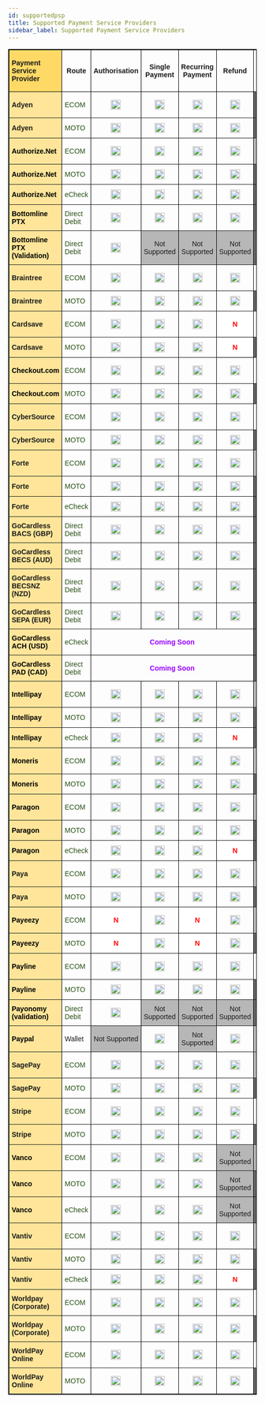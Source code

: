 ```yaml
---
id: supportedpsp
title: Supported Payment Service Providers
sidebar_label: Supported Payment Service Providers
---
```

<style type="text/css">
.tg  {border-collapse:collapse;border-spacing:0;border-color:black;border-style:solid;border-width:1px;}
.tg td{border-color:black;border-style:solid;border-width:1px;font-family:Arial, sans-serif;font-size:14px;
  overflow:hidden;padding:10px 5px;word-break:normal;}
.tg th{border-color:black;border-style:solid;border-width:1px;font-family:Arial, sans-serif;font-size:14px;
  font-weight:normal;overflow:hidden;padding:10px 5px;word-break:normal;}
.tg .tg-oftd{background-color:#666;border-color:inherit;text-align:center;vertical-align:center}
.tg .tg-k5c5{background-color:#666;border-color:inherit;text-align:center;vertical-align:center}
.tg .tg-1rdj{background-color:#FFD966;border-color:inherit;font-weight:bold;text-align:left;vertical-align:center}
.tg .tg-58xa{background-color:#FFF;border-color:#000000;color:#F00;font-weight:bold;text-align:center;vertical-align:center}
.tg .tg-w4l0{background-color:#B7B7B7;border-color:inherit;text-align:center;vertical-align:center}
.tg .tg-y9n6{background-color:#FFE599;border-color:inherit;font-weight:bold;text-align:left;vertical-align:center}
.tg .tg-xdju{border-color:inherit;color:#274E13;text-align:left;vertical-align:center}
.tg .tg-c3ow{border-color:inherit;text-align:center;vertical-align:center}
.tg .tg-yyq2{border-color:inherit;color:#90F;font-weight:bold;text-align:center;vertical-align:center}
.tg .tg-wp8o{border-color:#000000;text-align:center;vertical-align:center}
.tg .tg-jk9u{border-color:#000000;color:#90F;font-weight:bold;text-align:center;vertical-align:center}
.tg .tg-fymr{border-color:inherit;font-weight:bold;text-align:Center;vertical-align:center}
.tg .tg-zlby{background-color:#B7B7B7;border-color:inherit;text-align:center;vertical-align:center}
.tg .tg-wuzg{background-color:#FFE599;border-color:inherit;font-weight:bold;text-align:left;vertical-align:center}
.tg .tg-qzcq{background-color:#FFF;border-color:inherit;color:#F00;font-weight:bold;text-align:center;vertical-align:center}
.tg .tg-0pky{border-color:inherit;text-align:left;vertical-align:center}
</style>
<table class="tg">
<thead>
  <tr>
    <th class="tg-1rdj"><span style="font-weight:bold;background-color:#FFD966">Payment Service Provider</span></th>
    <th class="tg-fymr"><span style="font-weight:bold">Route</span></th>
    <th class="tg-fymr"><span style="font-weight:bold">Authorisation</span></th>
    <th class="tg-fymr"><span style="font-weight:bold">Single Payment</span></th>
    <th class="tg-fymr"><span style="font-weight:bold">Recurring Payment</span></th>
    <th class="tg-fymr"><span style="font-weight:bold">Refund</span></th>
    <th class="tg-fymr"><span style="font-weight:bold">3D Secure Payment</span></th>
    <th class="tg-fymr"><span style="font-weight:bold">3D Secure Payment V2</span></th>
  </tr>
</thead>
<tbody>
  <tr>
    <td class="tg-y9n6"><span style="font-weight:bold;background-color:#FFE599">Adyen</span></td>
    <td class="tg-xdju"><span style="color:#274E13">ECOM</span></td>
    <td class="tg-c3ow"><img src="userdocs/img/supportedpsp/green-check-box-with-check-48px.png" alt="Supported" width="20" height="20"/></td>
    <td class="tg-c3ow"><img src="userdocs/img/supportedpsp/green-check-box-with-check-48px.png" alt="Supported" width="20" height="20"/></td>
    <td class="tg-c3ow"><img src="userdocs/img/supportedpsp/green-check-box-with-check-48px.png" alt="Supported" width="20" height="20"/></td>
    <td class="tg-c3ow"><img src="userdocs/img/supportedpsp/green-check-box-with-check-48px.png" alt="Supported" width="20" height="20"/></td>
    <td class="tg-oftd"><span style="background-color:#666">N/A</span></td>
    <td class="tg-yyq2"><span style="font-weight:bold;color:#90F">Coming Soon</span></td>
  </tr>
  <tr>
    <td class="tg-y9n6"><span style="font-weight:bold;background-color:#FFE599">Adyen</span></td>
    <td class="tg-xdju"><span style="color:#274E13">MOTO</span></td>
    <td class="tg-c3ow"><img src="userdocs/img/supportedpsp/green-check-box-with-check-48px.png" alt="Supported" width="20" height="20"/></td>
    <td class="tg-c3ow"><img src="userdocs/img/supportedpsp/green-check-box-with-check-48px.png" alt="Supported" width="20" height="20"/></td>
    <td class="tg-c3ow"><img src="userdocs/img/supportedpsp/green-check-box-with-check-48px.png" alt="Supported" width="20" height="20"/></td>
    <td class="tg-c3ow"><img src="userdocs/img/supportedpsp/green-check-box-with-check-48px.png" alt="Supported" width="20" height="20"/></td>
    <td class="tg-oftd"><span style="background-color:#666">N/A</span></td>
    <td class="tg-oftd"><span style="background-color:#666">N/A</span></td>
  </tr>
  <tr>
    <td class="tg-y9n6"><span style="font-weight:bold;color:#000;background-color:#FFE599">Authorize.Net</span></td>
    <td class="tg-xdju"><span style="color:#274E13">ECOM</span></td>
    <td class="tg-c3ow"><img src="userdocs/img/supportedpsp/green-check-box-with-check-48px.png" alt="Supported" width="20" height="20"/></td>
    <td class="tg-c3ow"><img src="userdocs/img/supportedpsp/green-check-box-with-check-48px.png" alt="Supported" width="20" height="20"/></td>
    <td class="tg-c3ow"><img src="userdocs/img/supportedpsp/green-check-box-with-check-48px.png" alt="Supported" width="20" height="20"/></td>
    <td class="tg-c3ow"><img src="userdocs/img/supportedpsp/green-check-box-with-check-48px.png" alt="Supported" width="20" height="20"/></td>
    <td class="tg-zlby"><span style="background-color:#B7B7B7">Not Supported</span></td>
    <td class="tg-zlby"><span style="background-color:#B7B7B7">Not Supported</span></td>
  </tr>
  <tr>
    <td class="tg-y9n6"><span style="font-weight:bold;color:#000;background-color:#FFE599">Authorize.Net</span></td>
    <td class="tg-xdju"><span style="color:#274E13">MOTO</span></td>
    <td class="tg-c3ow"><img src="userdocs/img/supportedpsp/green-check-box-with-check-48px.png" alt="Supported" width="20" height="20"/></td>
    <td class="tg-c3ow"><img src="userdocs/img/supportedpsp/green-check-box-with-check-48px.png" alt="Supported" width="20" height="20"/></td>
    <td class="tg-c3ow"><img src="userdocs/img/supportedpsp/green-check-box-with-check-48px.png" alt="Supported" width="20" height="20"/></td>
    <td class="tg-c3ow"><img src="userdocs/img/supportedpsp/green-check-box-with-check-48px.png" alt="Supported" width="20" height="20"/></td>
    <td class="tg-oftd"><span style="background-color:#666">N/A</span></td>
    <td class="tg-oftd"><span style="background-color:#666">N/A</span></td>
  </tr>
  <tr>
    <td class="tg-y9n6"><span style="font-weight:bold;color:#000;background-color:#FFE599">Authorize.Net</span></td>
    <td class="tg-xdju"><span style="color:#274E13">eCheck</span></td>
    <td class="tg-c3ow"><img src="userdocs/img/supportedpsp/green-check-box-with-check-48px.png" alt="Supported" width="20" height="20"/></td>
    <td class="tg-c3ow"><img src="userdocs/img/supportedpsp/green-check-box-with-check-48px.png" alt="Supported" width="20" height="20"/></td>
    <td class="tg-c3ow"><img src="userdocs/img/supportedpsp/green-check-box-with-check-48px.png" alt="Supported" width="20" height="20"/></td>
    <td class="tg-c3ow"><img src="userdocs/img/supportedpsp/green-check-box-with-check-48px.png" alt="Supported" width="20" height="20"/></td>
    <td class="tg-oftd"><span style="background-color:#666">N/A</span></td>
    <td class="tg-oftd"><span style="background-color:#666">N/A</span></td>
  </tr>
  <tr>
    <td class="tg-wuzg"><span style="font-weight:bold;color:#000;background-color:#FFE599">Bottomline PTX</span></td>
    <td class="tg-xdju"><span style="color:#274E13">Direct Debit</span></td>
    <td class="tg-c3ow"><img src="userdocs/img/supportedpsp/green-check-box-with-check-48px.png" alt="Supported" width="20" height="20"/></td>
    <td class="tg-c3ow"><img src="userdocs/img/supportedpsp/green-check-box-with-check-48px.png" alt="Supported" width="20" height="20"/></td>
    <td class="tg-c3ow"><img src="userdocs/img/supportedpsp/green-check-box-with-check-48px.png" alt="Supported" width="20" height="20"/></td>
    <td class="tg-c3ow"><img src="userdocs/img/supportedpsp/green-check-box-with-check-48px.png" alt="Supported" width="20" height="20"/></td>
    <td class="tg-oftd"><span style="background-color:#666">N/A</span></td>
    <td class="tg-oftd"><span style="background-color:#666">N/A</span></td>
  </tr>
  <tr>
    <td class="tg-wuzg"><span style="font-weight:bold;color:#000;background-color:#FFE599">Bottomline PTX (Validation)</span></td>
    <td class="tg-xdju"><span style="color:#274E13">Direct Debit</span></td>
    <td class="tg-c3ow"><img src="userdocs/img/supportedpsp/green-check-box-with-check-48px.png" alt="Supported" width="20" height="20"/></td>
    <td class="tg-w4l0"><span style="background-color:#B7B7B7">Not Supported</span></td>
    <td class="tg-w4l0"><span style="background-color:#B7B7B7">Not Supported</span></td>
    <td class="tg-w4l0"><span style="background-color:#B7B7B7">Not Supported</span></td>
    <td class="tg-oftd"><span style="background-color:#666">N/A</span></td>
    <td class="tg-oftd"><span style="background-color:#666">N/A</span></td>
  </tr>
  <tr>
    <td class="tg-y9n6"><span style="font-weight:bold;background-color:#FFE599">Braintree</span></td>
    <td class="tg-xdju"><span style="color:#274E13">ECOM</span></td>
    <td class="tg-c3ow"><img src="userdocs/img/supportedpsp/green-check-box-with-check-48px.png" alt="Supported" width="20" height="20"/></td>
    <td class="tg-c3ow"><img src="userdocs/img/supportedpsp/green-check-box-with-check-48px.png" alt="Supported" width="20" height="20"/></td>
    <td class="tg-c3ow"><img src="userdocs/img/supportedpsp/green-check-box-with-check-48px.png" alt="Supported" width="20" height="20"/></td>
    <td class="tg-c3ow"><img src="userdocs/img/supportedpsp/green-check-box-with-check-48px.png" alt="Supported" width="20" height="20"/></td>
    <td class="tg-qzcq"><span style="font-weight:bold;color:#F00;background-color:#FFF">N</span></td>
    <td class="tg-yyq2"><span style="font-weight:bold;color:#90F">Coming Soon</span></td>
  </tr>
  <tr>
    <td class="tg-y9n6"><span style="font-weight:bold;background-color:#FFE599">Braintree</span></td>
    <td class="tg-xdju"><span style="color:#274E13">MOTO</span></td>
    <td class="tg-c3ow"><img src="userdocs/img/supportedpsp/green-check-box-with-check-48px.png" alt="Supported" width="20" height="20"/></td>
    <td class="tg-c3ow"><img src="userdocs/img/supportedpsp/green-check-box-with-check-48px.png" alt="Supported" width="20" height="20"/></td>
    <td class="tg-c3ow"><img src="userdocs/img/supportedpsp/green-check-box-with-check-48px.png" alt="Supported" width="20" height="20"/></td>
    <td class="tg-c3ow"><img src="userdocs/img/supportedpsp/green-check-box-with-check-48px.png" alt="Supported" width="20" height="20"/></td>
    <td class="tg-oftd"><span style="background-color:#666">N/A</span></td>
    <td class="tg-oftd"><span style="background-color:#666">N/A</span></td>
  </tr>
  <tr>
    <td class="tg-y9n6"><span style="font-weight:bold;background-color:#FFE599">Cardsave</span></td>
    <td class="tg-xdju"><span style="color:#274E13">ECOM</span></td>
    <td class="tg-c3ow"><img src="userdocs/img/supportedpsp/green-check-box-with-check-48px.png" alt="Supported" width="20" height="20"/></td>
    <td class="tg-c3ow"><img src="userdocs/img/supportedpsp/green-check-box-with-check-48px.png" alt="Supported" width="20" height="20"/></td>
    <td class="tg-c3ow"><img src="userdocs/img/supportedpsp/green-check-box-with-check-48px.png" alt="Supported" width="20" height="20"/></td>
    <td class="tg-58xa"><span style="font-weight:bold;color:#F00;background-color:#FFF">N</span></td>
    <td class="tg-c3ow"><img src="userdocs/img/supportedpsp/green-check-box-with-check-48px.png" alt="Supported" width="20" height="20"/></td>
    <td class="tg-w4l0"><span style="background-color:#B7B7B7">Not Supported</span></td>
  </tr>
  <tr>
    <td class="tg-y9n6"><span style="font-weight:bold;background-color:#FFE599">Cardsave</span></td>
    <td class="tg-xdju"><span style="color:#274E13">MOTO</span></td>
    <td class="tg-c3ow"><img src="userdocs/img/supportedpsp/green-check-box-with-check-48px.png" alt="Supported" width="20" height="20"/></td>
    <td class="tg-c3ow"><img src="userdocs/img/supportedpsp/green-check-box-with-check-48px.png" alt="Supported" width="20" height="20"/></td>
    <td class="tg-c3ow"><img src="userdocs/img/supportedpsp/green-check-box-with-check-48px.png" alt="Supported" width="20" height="20"/></td>
    <td class="tg-58xa"><span style="font-weight:bold;color:#F00;background-color:#FFF">N</span></td>
    <td class="tg-oftd"><span style="background-color:#666">N/A</span></td>
    <td class="tg-oftd"><span style="background-color:#666">N/A</span></td>
  </tr>
  <tr>
    <td class="tg-y9n6"><span style="font-weight:bold;color:#000;background-color:#FFE599">Checkout.com</span></td>
    <td class="tg-xdju"><span style="color:#274E13">ECOM</span></td>
    <td class="tg-c3ow"><img src="userdocs/img/supportedpsp/green-check-box-with-check-48px.png" alt="Supported" width="20" height="20"/></td>
    <td class="tg-c3ow"><img src="userdocs/img/supportedpsp/green-check-box-with-check-48px.png" alt="Supported" width="20" height="20"/></td>
    <td class="tg-c3ow"><img src="userdocs/img/supportedpsp/green-check-box-with-check-48px.png" alt="Supported" width="20" height="20"/></td>
    <td class="tg-c3ow"><img src="userdocs/img/supportedpsp/green-check-box-with-check-48px.png" alt="Supported" width="20" height="20"/></td>
    <td class="tg-c3ow"><img src="userdocs/img/supportedpsp/green-check-box-with-check-48px.png" alt="Supported" width="20" height="20"/></td>
    <td class="tg-yyq2"><span style="font-weight:bold;color:#90F">Coming Soon</span></td>
  </tr>
  <tr>
    <td class="tg-y9n6"><span style="font-weight:bold;color:#000;background-color:#FFE599">Checkout.com</span></td>
    <td class="tg-xdju"><span style="color:#274E13">MOTO</span></td>
    <td class="tg-c3ow"><img src="userdocs/img/supportedpsp/green-check-box-with-check-48px.png" alt="Supported" width="20" height="20"/></td>
    <td class="tg-c3ow"><img src="userdocs/img/supportedpsp/green-check-box-with-check-48px.png" alt="Supported" width="20" height="20"/></td>
    <td class="tg-c3ow"><img src="userdocs/img/supportedpsp/green-check-box-with-check-48px.png" alt="Supported" width="20" height="20"/></td>
    <td class="tg-c3ow"><img src="userdocs/img/supportedpsp/green-check-box-with-check-48px.png" alt="Supported" width="20" height="20"/></td>
    <td class="tg-oftd"><span style="background-color:#666">N/A</span></td>
    <td class="tg-oftd"><span style="background-color:#666">N/A</span></td>
  </tr>
  <tr>
    <td class="tg-y9n6"><span style="font-weight:bold;background-color:#FFE599">CyberSource</span></td>
    <td class="tg-xdju"><span style="color:#274E13">ECOM</span></td>
    <td class="tg-c3ow"><img src="userdocs/img/supportedpsp/green-check-box-with-check-48px.png" alt="Supported" width="20" height="20"/></td>
    <td class="tg-c3ow"><img src="userdocs/img/supportedpsp/green-check-box-with-check-48px.png" alt="Supported" width="20" height="20"/></td>
    <td class="tg-c3ow"><img src="userdocs/img/supportedpsp/green-check-box-with-check-48px.png" alt="Supported" width="20" height="20"/></td>
    <td class="tg-c3ow"><img src="userdocs/img/supportedpsp/green-check-box-with-check-48px.png" alt="Supported" width="20" height="20"/></td>
    <td class="tg-c3ow"><img src="userdocs/img/supportedpsp/green-check-box-with-check-48px.png" alt="Supported" width="20" height="20"/></td>
    <td class="tg-yyq2"><span style="font-weight:bold;color:#90F">Coming Soon</span></td>
  </tr>
  <tr>
    <td class="tg-y9n6"><span style="font-weight:bold;background-color:#FFE599">CyberSource</span></td>
    <td class="tg-xdju"><span style="color:#274E13">MOTO</span></td>
    <td class="tg-c3ow"><img src="userdocs/img/supportedpsp/green-check-box-with-check-48px.png" alt="Supported" width="20" height="20"/></td>
    <td class="tg-c3ow"><img src="userdocs/img/supportedpsp/green-check-box-with-check-48px.png" alt="Supported" width="20" height="20"/></td>
    <td class="tg-c3ow"><img src="userdocs/img/supportedpsp/green-check-box-with-check-48px.png" alt="Supported" width="20" height="20"/></td>
    <td class="tg-c3ow"><img src="userdocs/img/supportedpsp/green-check-box-with-check-48px.png" alt="Supported" width="20" height="20"/></td>
    <td class="tg-oftd"><span style="background-color:#666">N/A</span></td>
    <td class="tg-oftd"><span style="background-color:#666">N/A</span></td>
  </tr>
  <tr>
    <td class="tg-y9n6"><span style="font-weight:bold;background-color:#FFE599">Forte</span></td>
    <td class="tg-xdju"><span style="color:#274E13">ECOM</span></td>
    <td class="tg-c3ow"><img src="userdocs/img/supportedpsp/green-check-box-with-check-48px.png" alt="Supported" width="20" height="20"/></td>
    <td class="tg-c3ow"><img src="userdocs/img/supportedpsp/green-check-box-with-check-48px.png" alt="Supported" width="20" height="20"/></td>
    <td class="tg-c3ow"><img src="userdocs/img/supportedpsp/green-check-box-with-check-48px.png" alt="Supported" width="20" height="20"/></td>
    <td class="tg-c3ow"><img src="userdocs/img/supportedpsp/green-check-box-with-check-48px.png" alt="Supported" width="20" height="20"/></td>
    <td class="tg-w4l0"><span style="background-color:#B7B7B7">Not Supported</span></td>
    <td class="tg-oftd"><span style="background-color:#666">N/A</span></td>
  </tr>
  <tr>
    <td class="tg-y9n6"><span style="font-weight:bold;background-color:#FFE599">Forte</span></td>
    <td class="tg-xdju"><span style="color:#274E13">MOTO</span></td>
    <td class="tg-c3ow"><img src="userdocs/img/supportedpsp/green-check-box-with-check-48px.png" alt="Supported" width="20" height="20"/></td>
    <td class="tg-c3ow"><img src="userdocs/img/supportedpsp/green-check-box-with-check-48px.png" alt="Supported" width="20" height="20"/></td>
    <td class="tg-c3ow"><img src="userdocs/img/supportedpsp/green-check-box-with-check-48px.png" alt="Supported" width="20" height="20"/></td>
    <td class="tg-c3ow"><img src="userdocs/img/supportedpsp/green-check-box-with-check-48px.png" alt="Supported" width="20" height="20"/></td>
    <td class="tg-oftd"><span style="background-color:#666">N/A</span></td>
    <td class="tg-oftd"><span style="background-color:#666">N/A</span></td>
  </tr>
  <tr>
    <td class="tg-y9n6"><span style="font-weight:bold;background-color:#FFE599">Forte</span></td>
    <td class="tg-xdju"><span style="color:#274E13">eCheck</span></td>
    <td class="tg-c3ow"><img src="userdocs/img/supportedpsp/green-check-box-with-check-48px.png" alt="Supported" width="20" height="20"/></td>
    <td class="tg-c3ow"><img src="userdocs/img/supportedpsp/green-check-box-with-check-48px.png" alt="Supported" width="20" height="20"/></td>
    <td class="tg-c3ow"><img src="userdocs/img/supportedpsp/green-check-box-with-check-48px.png" alt="Supported" width="20" height="20"/></td>
    <td class="tg-c3ow"><img src="userdocs/img/supportedpsp/green-check-box-with-check-48px.png" alt="Supported" width="20" height="20"/></td>
    <td class="tg-k5c5"><span style="background-color:#666">N/A</span></td>
    <td class="tg-oftd"><span style="background-color:#666">N/A</span></td>
  </tr>
  <tr>
    <td class="tg-y9n6"><span style="font-weight:bold;background-color:#FFE599">GoCardless BACS (GBP)</span></td>
    <td class="tg-xdju"><span style="color:#274E13">Direct Debit</span></td>
    <td class="tg-c3ow"><img src="userdocs/img/supportedpsp/green-check-box-with-check-48px.png" alt="Supported" width="20" height="20"/></td>
    <td class="tg-c3ow"><img src="userdocs/img/supportedpsp/green-check-box-with-check-48px.png" alt="Supported" width="20" height="20"/></td>
    <td class="tg-c3ow"><img src="userdocs/img/supportedpsp/green-check-box-with-check-48px.png" alt="Supported" width="20" height="20"/></td>
    <td class="tg-c3ow"><img src="userdocs/img/supportedpsp/green-check-box-with-check-48px.png" alt="Supported" width="20" height="20"/></td>
    <td class="tg-oftd"><span style="background-color:#666">N/A</span></td>
    <td class="tg-oftd"><span style="background-color:#666">N/A</span></td>
  </tr>
  <tr>
    <td class="tg-y9n6"><span style="font-weight:bold;background-color:#FFE599">GoCardless BECS (AUD)</span></td>
    <td class="tg-xdju"><span style="color:#274E13">Direct Debit</span></td>
    <td class="tg-c3ow"><img src="userdocs/img/supportedpsp/green-check-box-with-check-48px.png" alt="Supported" width="20" height="20"/></td>
    <td class="tg-c3ow"><img src="userdocs/img/supportedpsp/green-check-box-with-check-48px.png" alt="Supported" width="20" height="20"/></td>
    <td class="tg-c3ow"><img src="userdocs/img/supportedpsp/green-check-box-with-check-48px.png" alt="Supported" width="20" height="20"/></td>
    <td class="tg-c3ow"><img src="userdocs/img/supportedpsp/green-check-box-with-check-48px.png" alt="Supported" width="20" height="20"/></td>
    <td class="tg-oftd"><span style="background-color:#666">N/A</span></td>
    <td class="tg-oftd"><span style="background-color:#666">N/A</span></td>
  </tr>
  <tr>
    <td class="tg-y9n6"><span style="font-weight:bold;background-color:#FFE599">GoCardless BECSNZ (NZD)</span></td>
    <td class="tg-xdju"><span style="color:#274E13">Direct Debit</span></td>
    <td class="tg-c3ow"><img src="userdocs/img/supportedpsp/green-check-box-with-check-48px.png" alt="Supported" width="20" height="20"/></td>
    <td class="tg-c3ow"><img src="userdocs/img/supportedpsp/green-check-box-with-check-48px.png" alt="Supported" width="20" height="20"/></td>
    <td class="tg-c3ow"><img src="userdocs/img/supportedpsp/green-check-box-with-check-48px.png" alt="Supported" width="20" height="20"/></td>
    <td class="tg-c3ow"><img src="userdocs/img/supportedpsp/green-check-box-with-check-48px.png" alt="Supported" width="20" height="20"/></td>
    <td class="tg-oftd"><span style="background-color:#666">N/A</span></td>
    <td class="tg-oftd"><span style="background-color:#666">N/A</span></td>
  </tr>
  <tr>
    <td class="tg-y9n6"><span style="font-weight:bold;background-color:#FFE599">GoCardless SEPA (EUR)</span></td>
    <td class="tg-xdju"><span style="color:#274E13">Direct Debit</span></td>
    <td class="tg-c3ow"><img src="userdocs/img/supportedpsp/green-check-box-with-check-48px.png" alt="Supported" width="20" height="20"/></td>
    <td class="tg-c3ow"><img src="userdocs/img/supportedpsp/green-check-box-with-check-48px.png" alt="Supported" width="20" height="20"/></td>
    <td class="tg-c3ow"><img src="userdocs/img/supportedpsp/green-check-box-with-check-48px.png" alt="Supported" width="20" height="20"/></td>
    <td class="tg-c3ow"><img src="userdocs/img/supportedpsp/green-check-box-with-check-48px.png" alt="Supported" width="20" height="20"/></td>
    <td class="tg-oftd"><span style="background-color:#666">N/A</span></td>
    <td class="tg-oftd"><span style="background-color:#666">N/A</span></td>
  </tr>
  <tr>
    <td class="tg-y9n6"><span style="font-weight:bold;color:#000;background-color:#FFE599">GoCardless ACH (USD)</span></td>
    <td class="tg-xdju"><span style="color:#274E13">eCheck</span></td>
    <td class="tg-jk9u" colspan="4"><span style="font-weight:bold;color:#90F">Coming Soon</span></td>
    <td class="tg-k5c5"><span style="background-color:#666">N/A</span></td>
    <td class="tg-k5c5"><span style="background-color:#666">N/A</span></td>
  </tr>
  <tr>
    <td class="tg-y9n6"><span style="font-weight:bold;color:#000;background-color:#FFE599">GoCardless PAD (CAD)</span></td>
    <td class="tg-xdju"><span style="color:#274E13">Direct Debit</span></td>
    <td class="tg-jk9u" colspan="4"><span style="font-weight:bold;color:#90F">Coming Soon</span></td>
    <td class="tg-k5c5"><span style="background-color:#666">N/A</span></td>
    <td class="tg-k5c5"><span style="background-color:#666">N/A</span></td>
  </tr>
  <tr>
    <td class="tg-y9n6"><span style="font-weight:bold;color:#000;background-color:#FFE599">Intellipay</span></td>
    <td class="tg-xdju"><span style="color:#274E13">ECOM</span></td>
    <td class="tg-c3ow"><img src="userdocs/img/supportedpsp/green-check-box-with-check-48px.png" alt="Supported" width="20" height="20"/></td>
    <td class="tg-c3ow"><img src="userdocs/img/supportedpsp/green-check-box-with-check-48px.png" alt="Supported" width="20" height="20"/></td>
    <td class="tg-c3ow"><img src="userdocs/img/supportedpsp/green-check-box-with-check-48px.png" alt="Supported" width="20" height="20"/></td>
    <td class="tg-c3ow"><img src="userdocs/img/supportedpsp/green-check-box-with-check-48px.png" alt="Supported" width="20" height="20"/></td>
    <td class="tg-zlby"><span style="background-color:#B7B7B7">Not Supported</span></td>
    <td class="tg-zlby"><span style="background-color:#B7B7B7">Not Supported</span></td>
  </tr>
  <tr>
    <td class="tg-y9n6"><span style="font-weight:bold;color:#000;background-color:#FFE599">Intellipay</span></td>
    <td class="tg-xdju"><span style="color:#274E13">MOTO</span></td>
    <td class="tg-c3ow"><img src="userdocs/img/supportedpsp/green-check-box-with-check-48px.png" alt="Supported" width="20" height="20"/></td>
    <td class="tg-c3ow"><img src="userdocs/img/supportedpsp/green-check-box-with-check-48px.png" alt="Supported" width="20" height="20"/></td>
    <td class="tg-c3ow"><img src="userdocs/img/supportedpsp/green-check-box-with-check-48px.png" alt="Supported" width="20" height="20"/></td>
    <td class="tg-c3ow"><img src="userdocs/img/supportedpsp/green-check-box-with-check-48px.png" alt="Supported" width="20" height="20"/></td>
    <td class="tg-oftd"><span style="background-color:#666">N/A</span></td>
    <td class="tg-oftd"><span style="background-color:#666">N/A</span></td>
  </tr>
  <tr>
    <td class="tg-y9n6"><span style="font-weight:bold;color:#000;background-color:#FFE599">Intellipay</span></td>
    <td class="tg-xdju"><span style="color:#274E13">eCheck</span></td>
    <td class="tg-c3ow"><img src="userdocs/img/supportedpsp/green-check-box-with-check-48px.png" alt="Supported" width="20" height="20"/></td>
    <td class="tg-c3ow"><img src="userdocs/img/supportedpsp/green-check-box-with-check-48px.png" alt="Supported" width="20" height="20"/></td>
    <td class="tg-c3ow"><img src="userdocs/img/supportedpsp/green-check-box-with-check-48px.png" alt="Supported" width="20" height="20"/></td>
    <td class="tg-58xa"><span style="font-weight:bold;color:#F00;background-color:#FFF">N</span></td>
    <td class="tg-oftd"><span style="background-color:#666">N/A</span></td>
    <td class="tg-oftd"><span style="background-color:#666">N/A</span></td>
  </tr>
  <tr>
    <td class="tg-y9n6"><span style="font-weight:bold;color:#000;background-color:#FFE599">Moneris</span></td>
    <td class="tg-xdju"><span style="color:#274E13">ECOM</span></td>
    <td class="tg-c3ow"><img src="userdocs/img/supportedpsp/green-check-box-with-check-48px.png" alt="Supported" width="20" height="20"/></td>
    <td class="tg-c3ow"><img src="userdocs/img/supportedpsp/green-check-box-with-check-48px.png" alt="Supported" width="20" height="20"/></td>
    <td class="tg-c3ow"><img src="userdocs/img/supportedpsp/green-check-box-with-check-48px.png" alt="Supported" width="20" height="20"/></td>
    <td class="tg-c3ow"><img src="userdocs/img/supportedpsp/green-check-box-with-check-48px.png" alt="Supported" width="20" height="20"/></td>
    <td class="tg-zlby"><span style="background-color:#B7B7B7">Not Supported</span></td>
    <td class="tg-zlby"><span style="background-color:#B7B7B7">Not Supported</span></td>
  </tr>
  <tr>
    <td class="tg-y9n6"><span style="font-weight:bold;color:#000;background-color:#FFE599">Moneris</span></td>
    <td class="tg-xdju"><span style="color:#274E13">MOTO</span></td>
    <td class="tg-c3ow"><img src="userdocs/img/supportedpsp/green-check-box-with-check-48px.png" alt="Supported" width="20" height="20"/></td>
    <td class="tg-c3ow"><img src="userdocs/img/supportedpsp/green-check-box-with-check-48px.png" alt="Supported" width="20" height="20"/></td>
    <td class="tg-c3ow"><img src="userdocs/img/supportedpsp/green-check-box-with-check-48px.png" alt="Supported" width="20" height="20"/></td>
    <td class="tg-c3ow"><img src="userdocs/img/supportedpsp/green-check-box-with-check-48px.png" alt="Supported" width="20" height="20"/></td>
    <td class="tg-oftd"><span style="background-color:#666">N/A</span></td>
    <td class="tg-oftd"><span style="background-color:#666">N/A</span></td>
  </tr>
  <tr>
    <td class="tg-y9n6"><span style="font-weight:bold;color:#000;background-color:#FFE599">Paragon</span></td>
    <td class="tg-xdju"><span style="color:#274E13">ECOM</span></td>
    <td class="tg-c3ow"><img src="userdocs/img/supportedpsp/green-check-box-with-check-48px.png" alt="Supported" width="20" height="20"/></td>
    <td class="tg-c3ow"><img src="userdocs/img/supportedpsp/green-check-box-with-check-48px.png" alt="Supported" width="20" height="20"/></td>
    <td class="tg-c3ow"><img src="userdocs/img/supportedpsp/green-check-box-with-check-48px.png" alt="Supported" width="20" height="20"/></td>
    <td class="tg-c3ow"><img src="userdocs/img/supportedpsp/green-check-box-with-check-48px.png" alt="Supported" width="20" height="20"/></td>
    <td class="tg-zlby"><span style="background-color:#B7B7B7">Not Supported</span></td>
    <td class="tg-zlby"><span style="background-color:#B7B7B7">Not Supported</span></td>
  </tr>
  <tr>
    <td class="tg-y9n6"><span style="font-weight:bold;color:#000;background-color:#FFE599">Paragon</span></td>
    <td class="tg-xdju"><span style="color:#274E13">MOTO</span></td>
    <td class="tg-c3ow"><img src="userdocs/img/supportedpsp/green-check-box-with-check-48px.png" alt="Supported" width="20" height="20"/></td>
    <td class="tg-c3ow"><img src="userdocs/img/supportedpsp/green-check-box-with-check-48px.png" alt="Supported" width="20" height="20"/></td>
    <td class="tg-c3ow"><img src="userdocs/img/supportedpsp/green-check-box-with-check-48px.png" alt="Supported" width="20" height="20"/></td>
    <td class="tg-c3ow"><img src="userdocs/img/supportedpsp/green-check-box-with-check-48px.png" alt="Supported" width="20" height="20"/></td>
    <td class="tg-oftd"><span style="background-color:#666">N/A</span></td>
    <td class="tg-oftd"><span style="background-color:#666">N/A</span></td>
  </tr>
  <tr>
    <td class="tg-y9n6"><span style="font-weight:bold;color:#000;background-color:#FFE599">Paragon</span></td>
    <td class="tg-xdju"><span style="color:#274E13">eCheck</span></td>
    <td class="tg-c3ow"><img src="userdocs/img/supportedpsp/green-check-box-with-check-48px.png" alt="Supported" width="20" height="20"/></td>
    <td class="tg-c3ow"><img src="userdocs/img/supportedpsp/green-check-box-with-check-48px.png" alt="Supported" width="20" height="20"/></td>
    <td class="tg-c3ow"><img src="userdocs/img/supportedpsp/green-check-box-with-check-48px.png" alt="Supported" width="20" height="20"/></td>
    <td class="tg-58xa"><span style="font-weight:bold;color:#F00;background-color:#FFF">N</span></td>
    <td class="tg-oftd"><span style="background-color:#666">N/A</span></td>
    <td class="tg-oftd"><span style="background-color:#666">N/A</span></td>
  </tr>
  <tr>
    <td class="tg-y9n6"><span style="font-weight:bold;background-color:#FFE599">Paya</span></td>
    <td class="tg-xdju"><span style="color:#274E13">ECOM</span></td>
    <td class="tg-c3ow"><img src="userdocs/img/supportedpsp/green-check-box-with-check-48px.png" alt="Supported" width="20" height="20"/></td>
    <td class="tg-c3ow"><img src="userdocs/img/supportedpsp/green-check-box-with-check-48px.png" alt="Supported" width="20" height="20"/></td>
    <td class="tg-c3ow"><img src="userdocs/img/supportedpsp/green-check-box-with-check-48px.png" alt="Supported" width="20" height="20"/></td>
    <td class="tg-wp8o"><img src="userdocs/img/supportedpsp/green-check-box-with-check-48px.png" alt="Supported" width="20" height="20"/></td>
    <td class="tg-w4l0"><span style="background-color:#B7B7B7">Not Supported</span></td>
    <td class="tg-w4l0"><span style="background-color:#B7B7B7">Not Supported</span></td>
  </tr>
  <tr>
    <td class="tg-y9n6"><span style="font-weight:bold;background-color:#FFE599">Paya</span></td>
    <td class="tg-xdju"><span style="color:#274E13">MOTO</span></td>
    <td class="tg-c3ow"><img src="userdocs/img/supportedpsp/green-check-box-with-check-48px.png" alt="Supported" width="20" height="20"/></td>
    <td class="tg-c3ow"><img src="userdocs/img/supportedpsp/green-check-box-with-check-48px.png" alt="Supported" width="20" height="20"/></td>
    <td class="tg-c3ow"><img src="userdocs/img/supportedpsp/green-check-box-with-check-48px.png" alt="Supported" width="20" height="20"/></td>
    <td class="tg-c3ow"><img src="userdocs/img/supportedpsp/green-check-box-with-check-48px.png" alt="Supported" width="20" height="20"/></td>
    <td class="tg-oftd"><span style="background-color:#666">N/A</span></td>
    <td class="tg-oftd"><span style="background-color:#666">N/A</span></td>
  </tr>
  <tr>
    <td class="tg-y9n6"><span style="font-weight:bold;color:#000;background-color:#FFE599">Payeezy</span></td>
    <td class="tg-xdju"><span style="color:#274E13">ECOM</span></td>
    <td class="tg-58xa"><span style="font-weight:bold;color:#F00;background-color:#FFF">N</span></td>
    <td class="tg-c3ow"><img src="userdocs/img/supportedpsp/green-check-box-with-check-48px.png" alt="Supported" width="20" height="20"/></td>
    <td class="tg-58xa"><span style="font-weight:bold;color:#F00;background-color:#FFF">N</span></td>
    <td class="tg-c3ow"><img src="userdocs/img/supportedpsp/green-check-box-with-check-48px.png" alt="Supported" width="20" height="20"/></td>
    <td class="tg-zlby"><span style="background-color:#B7B7B7">Not Supported</span></td>
    <td class="tg-oftd"><span style="background-color:#666">N/A</span></td>
  </tr>
  <tr>
    <td class="tg-y9n6"><span style="font-weight:bold;color:#000;background-color:#FFE599">Payeezy</span></td>
    <td class="tg-xdju"><span style="color:#274E13">MOTO</span></td>
    <td class="tg-58xa"><span style="font-weight:bold;color:#F00;background-color:#FFF">N</span></td>
    <td class="tg-c3ow"><img src="userdocs/img/supportedpsp/green-check-box-with-check-48px.png" alt="Supported" width="20" height="20"/></td>
    <td class="tg-58xa"><span style="font-weight:bold;color:#F00;background-color:#FFF">N</span></td>
    <td class="tg-c3ow"><img src="userdocs/img/supportedpsp/green-check-box-with-check-48px.png" alt="Supported" width="20" height="20"/></td>
    <td class="tg-oftd"><span style="background-color:#666">N/A</span></td>
    <td class="tg-oftd"><span style="background-color:#666">N/A</span></td>
  </tr>
  <tr>
    <td class="tg-y9n6"><span style="font-weight:bold;color:#000;background-color:#FFE599">Payline</span></td>
    <td class="tg-xdju"><span style="color:#274E13">ECOM</span></td>
    <td class="tg-c3ow"><img src="userdocs/img/supportedpsp/green-check-box-with-check-48px.png" alt="Supported" width="20" height="20"/></td>
    <td class="tg-c3ow"><img src="userdocs/img/supportedpsp/green-check-box-with-check-48px.png" alt="Supported" width="20" height="20"/></td>
    <td class="tg-c3ow"><img src="userdocs/img/supportedpsp/green-check-box-with-check-48px.png" alt="Supported" width="20" height="20"/></td>
    <td class="tg-c3ow"><img src="userdocs/img/supportedpsp/green-check-box-with-check-48px.png" alt="Supported" width="20" height="20"/></td>
    <td class="tg-c3ow"><img src="userdocs/img/supportedpsp/green-check-box-with-check-48px.png" alt="Supported" width="20" height="20"/></td>
    <td class="tg-yyq2"><span style="font-weight:bold;color:#90F">Coming Soon</span></td>
  </tr>
  <tr>
    <td class="tg-y9n6"><span style="font-weight:bold;color:#000;background-color:#FFE599">Payline</span></td>
    <td class="tg-xdju"><span style="color:#274E13">MOTO</span></td>
    <td class="tg-c3ow"><img src="userdocs/img/supportedpsp/green-check-box-with-check-48px.png" alt="Supported" width="20" height="20"/></td>
    <td class="tg-c3ow"><img src="userdocs/img/supportedpsp/green-check-box-with-check-48px.png" alt="Supported" width="20" height="20"/></td>
    <td class="tg-c3ow"><img src="userdocs/img/supportedpsp/green-check-box-with-check-48px.png" alt="Supported" width="20" height="20"/></td>
    <td class="tg-c3ow"><img src="userdocs/img/supportedpsp/green-check-box-with-check-48px.png" alt="Supported" width="20" height="20"/></td>
    <td class="tg-oftd"><span style="background-color:#666">N/A</span></td>
    <td class="tg-oftd"><span style="background-color:#666">N/A</span></td>
  </tr>
  <tr>
    <td class="tg-wuzg"><span style="font-weight:bold;color:#000;background-color:#FFE599">Payonomy (validation)</span></td>
    <td class="tg-xdju"><span style="color:#274E13">Direct Debit</span></td>
    <td class="tg-c3ow"><img src="userdocs/img/supportedpsp/green-check-box-with-check-48px.png" alt="Supported" width="20" height="20"/></td>
    <td class="tg-zlby"><span style="background-color:#B7B7B7">Not Supported</span></td>
    <td class="tg-zlby"><span style="background-color:#B7B7B7">Not Supported</span></td>
    <td class="tg-zlby"><span style="background-color:#B7B7B7">Not Supported</span></td>
    <td class="tg-oftd"><span style="background-color:#666">N/A</span></td>
    <td class="tg-oftd"><span style="background-color:#666">N/A</span></td>
  </tr>
  <tr>
    <td class="tg-wuzg"><span style="font-weight:bold;color:#000;background-color:#FFE599">Paypal</span></td>
    <td class="tg-0pky">Wallet</td>
    <td class="tg-zlby"><span style="background-color:#B7B7B7">Not Supported</span></td>
    <td class="tg-c3ow"><img src="userdocs/img/supportedpsp/green-check-box-with-check-48px.png" alt="Supported" width="20" height="20"/></td>
    <td class="tg-zlby"><span style="background-color:#B7B7B7">Not Supported</span></td>
    <td class="tg-c3ow"><img src="userdocs/img/supportedpsp/green-check-box-with-check-48px.png" alt="Supported" width="20" height="20"/></td>
    <td class="tg-zlby"><span style="background-color:#B7B7B7">Not Supported</span></td>
    <td class="tg-oftd"><span style="background-color:#666">N/A</span></td>
  </tr>
  <tr>
    <td class="tg-y9n6"><span style="font-weight:bold;background-color:#FFE599">SagePay</span></td>
    <td class="tg-xdju"><span style="color:#274E13">ECOM</span></td>
    <td class="tg-c3ow"><img src="userdocs/img/supportedpsp/green-check-box-with-check-48px.png" alt="Supported" width="20" height="20"/></td>
    <td class="tg-c3ow"><img src="userdocs/img/supportedpsp/green-check-box-with-check-48px.png" alt="Supported" width="20" height="20"/></td>
    <td class="tg-c3ow"><img src="userdocs/img/supportedpsp/green-check-box-with-check-48px.png" alt="Supported" width="20" height="20"/></td>
    <td class="tg-c3ow"><img src="userdocs/img/supportedpsp/green-check-box-with-check-48px.png" alt="Supported" width="20" height="20"/></td>
    <td class="tg-zlby"><span style="background-color:#B7B7B7">Not Supported</span></td>
    <td class="tg-yyq2"><span style="font-weight:bold;color:#90F">Coming Soon</span></td>
  </tr>
  <tr>
    <td class="tg-y9n6"><span style="font-weight:bold;background-color:#FFE599">SagePay</span></td>
    <td class="tg-xdju"><span style="color:#274E13">MOTO</span></td>
    <td class="tg-c3ow"><img src="userdocs/img/supportedpsp/green-check-box-with-check-48px.png" alt="Supported" width="20" height="20"/></td>
    <td class="tg-c3ow"><img src="userdocs/img/supportedpsp/green-check-box-with-check-48px.png" alt="Supported" width="20" height="20"/></td>
    <td class="tg-c3ow"><img src="userdocs/img/supportedpsp/green-check-box-with-check-48px.png" alt="Supported" width="20" height="20"/></td>
    <td class="tg-c3ow"><img src="userdocs/img/supportedpsp/green-check-box-with-check-48px.png" alt="Supported" width="20" height="20"/></td>
    <td class="tg-oftd"><span style="background-color:#666">N/A</span></td>
    <td class="tg-oftd"><span style="background-color:#666">N/A</span></td>
  </tr>
  <tr>
    <td class="tg-y9n6"><span style="font-weight:bold;background-color:#FFE599">Stripe</span></td>
    <td class="tg-xdju"><span style="color:#274E13">ECOM</span></td>
    <td class="tg-c3ow"><img src="userdocs/img/supportedpsp/green-check-box-with-check-48px.png" alt="Supported" width="20" height="20"/></td>
    <td class="tg-c3ow"><img src="userdocs/img/supportedpsp/green-check-box-with-check-48px.png" alt="Supported" width="20" height="20"/></td>
    <td class="tg-c3ow"><img src="userdocs/img/supportedpsp/green-check-box-with-check-48px.png" alt="Supported" width="20" height="20"/></td>
    <td class="tg-c3ow"><img src="userdocs/img/supportedpsp/green-check-box-with-check-48px.png" alt="Supported" width="20" height="20"/></td>
    <td class="tg-c3ow"><img src="userdocs/img/supportedpsp/green-check-box-with-check-48px.png" alt="Supported" width="20" height="20"/></td>
    <td class="tg-yyq2"><span style="font-weight:bold;color:#90F">Coming Soon</span></td>
  </tr>
  <tr>
    <td class="tg-y9n6"><span style="font-weight:bold;background-color:#FFE599">Stripe</span></td>
    <td class="tg-xdju"><span style="color:#274E13">MOTO</span></td>
    <td class="tg-c3ow"><img src="userdocs/img/supportedpsp/green-check-box-with-check-48px.png" alt="Supported" width="20" height="20"/></td>
    <td class="tg-c3ow"><img src="userdocs/img/supportedpsp/green-check-box-with-check-48px.png" alt="Supported" width="20" height="20"/></td>
    <td class="tg-c3ow"><img src="userdocs/img/supportedpsp/green-check-box-with-check-48px.png" alt="Supported" width="20" height="20"/></td>
    <td class="tg-c3ow"><img src="userdocs/img/supportedpsp/green-check-box-with-check-48px.png" alt="Supported" width="20" height="20"/></td>
    <td class="tg-oftd"><span style="background-color:#666">N/A</span></td>
    <td class="tg-oftd"><span style="background-color:#666">N/A</span></td>
  </tr>
  <tr>
    <td class="tg-y9n6"><span style="font-weight:bold;color:#000;background-color:#FFE599">Vanco</span></td>
    <td class="tg-xdju"><span style="color:#274E13">ECOM</span></td>
    <td class="tg-c3ow"><img src="userdocs/img/supportedpsp/green-check-box-with-check-48px.png" alt="Supported" width="20" height="20"/></td>
    <td class="tg-c3ow"><img src="userdocs/img/supportedpsp/green-check-box-with-check-48px.png" alt="Supported" width="20" height="20"/></td>
    <td class="tg-c3ow"><img src="userdocs/img/supportedpsp/green-check-box-with-check-48px.png" alt="Supported" width="20" height="20"/></td>
    <td class="tg-zlby"><span style="background-color:#B7B7B7">Not Supported</span></td>
    <td class="tg-zlby"><span style="background-color:#B7B7B7">Not Supported</span></td>
    <td class="tg-zlby"><span style="background-color:#B7B7B7">Not Supported</span></td>
  </tr>
  <tr>
    <td class="tg-y9n6"><span style="font-weight:bold;color:#000;background-color:#FFE599">Vanco</span></td>
    <td class="tg-xdju"><span style="color:#274E13">MOTO</span></td>
    <td class="tg-c3ow"><img src="userdocs/img/supportedpsp/green-check-box-with-check-48px.png" alt="Supported" width="20" height="20"/></td>
    <td class="tg-c3ow"><img src="userdocs/img/supportedpsp/green-check-box-with-check-48px.png" alt="Supported" width="20" height="20"/></td>
    <td class="tg-c3ow"><img src="userdocs/img/supportedpsp/green-check-box-with-check-48px.png" alt="Supported" width="20" height="20"/></td>
    <td class="tg-zlby"><span style="background-color:#B7B7B7">Not Supported</span></td>
    <td class="tg-oftd"><span style="background-color:#666">N/A</span></td>
    <td class="tg-oftd"><span style="background-color:#666">N/A</span></td>
  </tr>
  <tr>
    <td class="tg-y9n6"><span style="font-weight:bold;color:#000;background-color:#FFE599">Vanco</span></td>
    <td class="tg-xdju"><span style="color:#274E13">eCheck</span></td>
    <td class="tg-c3ow"><img src="userdocs/img/supportedpsp/green-check-box-with-check-48px.png" alt="Supported" width="20" height="20"/></td>
    <td class="tg-c3ow"><img src="userdocs/img/supportedpsp/green-check-box-with-check-48px.png" alt="Supported" width="20" height="20"/></td>
    <td class="tg-c3ow"><img src="userdocs/img/supportedpsp/green-check-box-with-check-48px.png" alt="Supported" width="20" height="20"/></td>
    <td class="tg-zlby"><span style="background-color:#B7B7B7">Not Supported</span></td>
    <td class="tg-oftd"><span style="background-color:#666">N/A</span></td>
    <td class="tg-oftd"><span style="background-color:#666">N/A</span></td>
  </tr>
  <tr>
    <td class="tg-y9n6"><span style="font-weight:bold;background-color:#FFE599">Vantiv</span></td>
    <td class="tg-xdju"><span style="color:#274E13">ECOM</span></td>
    <td class="tg-c3ow"><img src="userdocs/img/supportedpsp/green-check-box-with-check-48px.png" alt="Supported" width="20" height="20"/></td>
    <td class="tg-c3ow"><img src="userdocs/img/supportedpsp/green-check-box-with-check-48px.png" alt="Supported" width="20" height="20"/></td>
    <td class="tg-c3ow"><img src="userdocs/img/supportedpsp/green-check-box-with-check-48px.png" alt="Supported" width="20" height="20"/></td>
    <td class="tg-c3ow"><img src="userdocs/img/supportedpsp/green-check-box-with-check-48px.png" alt="Supported" width="20" height="20"/></td>
    <td class="tg-zlby"><span style="background-color:#B7B7B7">Not Supported</span></td>
    <td class="tg-zlby"><span style="background-color:#B7B7B7">Not Supported</span></td>
  </tr>
  <tr>
    <td class="tg-y9n6"><span style="font-weight:bold;background-color:#FFE599">Vantiv</span></td>
    <td class="tg-xdju"><span style="color:#274E13">MOTO</span></td>
    <td class="tg-c3ow"><img src="userdocs/img/supportedpsp/green-check-box-with-check-48px.png" alt="Supported" width="20" height="20"/></td>
    <td class="tg-c3ow"><img src="userdocs/img/supportedpsp/green-check-box-with-check-48px.png" alt="Supported" width="20" height="20"/></td>
    <td class="tg-c3ow"><img src="userdocs/img/supportedpsp/green-check-box-with-check-48px.png" alt="Supported" width="20" height="20"/></td>
    <td class="tg-c3ow"><img src="userdocs/img/supportedpsp/green-check-box-with-check-48px.png" alt="Supported" width="20" height="20"/></td>
    <td class="tg-oftd"><span style="background-color:#666">N/A</span></td>
    <td class="tg-oftd"><span style="background-color:#666">N/A</span></td>
  </tr>
  <tr>
    <td class="tg-y9n6"><span style="font-weight:bold;background-color:#FFE599">Vantiv</span></td>
    <td class="tg-xdju"><span style="color:#274E13">eCheck</span></td>
    <td class="tg-c3ow"><img src="userdocs/img/supportedpsp/green-check-box-with-check-48px.png" alt="Supported" width="20" height="20"/></td>
    <td class="tg-c3ow"><img src="userdocs/img/supportedpsp/green-check-box-with-check-48px.png" alt="Supported" width="20" height="20"/></td>
    <td class="tg-c3ow"><img src="userdocs/img/supportedpsp/green-check-box-with-check-48px.png" alt="Supported" width="20" height="20"/></td>
    <td class="tg-58xa"><span style="font-weight:bold;color:#F00;background-color:#FFF">N</span></td>
    <td class="tg-oftd"><span style="background-color:#666">N/A</span></td>
    <td class="tg-oftd"><span style="background-color:#666">N/A</span></td>
  </tr>
  <tr>
    <td class="tg-y9n6"><span style="font-weight:bold;background-color:#FFE599">Worldpay (Corporate)</span></td>
    <td class="tg-xdju"><span style="color:#274E13">ECOM</span></td>
    <td class="tg-c3ow"><img src="userdocs/img/supportedpsp/green-check-box-with-check-48px.png" alt="Supported" width="20" height="20"/></td>
    <td class="tg-c3ow"><img src="userdocs/img/supportedpsp/green-check-box-with-check-48px.png" alt="Supported" width="20" height="20"/></td>
    <td class="tg-c3ow"><img src="userdocs/img/supportedpsp/green-check-box-with-check-48px.png" alt="Supported" width="20" height="20"/></td>
    <td class="tg-c3ow"><img src="userdocs/img/supportedpsp/green-check-box-with-check-48px.png" alt="Supported" width="20" height="20"/></td>
    <td class="tg-c3ow"><img src="userdocs/img/supportedpsp/green-check-box-with-check-48px.png" alt="Supported" width="20" height="20"/></td>
    <td class="tg-yyq2"><span style="font-weight:bold;color:#90F">Coming Soon</span></td>
  </tr>
  <tr>
    <td class="tg-y9n6"><span style="font-weight:bold;background-color:#FFE599">Worldpay (Corporate)</span></td>
    <td class="tg-xdju"><span style="color:#274E13">MOTO</span></td>
    <td class="tg-c3ow"><img src="userdocs/img/supportedpsp/green-check-box-with-check-48px.png" alt="Supported" width="20" height="20"/></td>
    <td class="tg-c3ow"><img src="userdocs/img/supportedpsp/green-check-box-with-check-48px.png" alt="Supported" width="20" height="20"/></td>
    <td class="tg-c3ow"><img src="userdocs/img/supportedpsp/green-check-box-with-check-48px.png" alt="Supported" width="20" height="20"/></td>
    <td class="tg-c3ow"><img src="userdocs/img/supportedpsp/green-check-box-with-check-48px.png" alt="Supported" width="20" height="20"/></td>
    <td class="tg-oftd"><span style="background-color:#666">N/A</span></td>
    <td class="tg-oftd"><span style="background-color:#666">N/A</span></td>
  </tr>
  <tr>
    <td class="tg-y9n6"><span style="font-weight:bold;background-color:#FFE599">WorldPay Online</span></td>
    <td class="tg-xdju"><span style="color:#274E13">ECOM</span></td>
    <td class="tg-c3ow"><img src="userdocs/img/supportedpsp/green-check-box-with-check-48px.png" alt="Supported" width="20" height="20"/></td>
    <td class="tg-c3ow"><img src="userdocs/img/supportedpsp/green-check-box-with-check-48px.png" alt="Supported" width="20" height="20"/></td>
    <td class="tg-c3ow"><img src="userdocs/img/supportedpsp/green-check-box-with-check-48px.png" alt="Supported" width="20" height="20"/></td>
    <td class="tg-c3ow"><img src="userdocs/img/supportedpsp/green-check-box-with-check-48px.png" alt="Supported" width="20" height="20"/></td>
    <td class="tg-c3ow"><img src="userdocs/img/supportedpsp/green-check-box-with-check-48px.png" alt="Supported" width="20" height="20"/></td>
    <td class="tg-yyq2"><span style="font-weight:bold;color:#90F">Coming Soon</span></td>
  </tr>
  <tr>
    <td class="tg-y9n6"><span style="font-weight:bold;background-color:#FFE599">WorldPay Online</span></td>
    <td class="tg-xdju"><span style="color:#274E13">MOTO</span></td>
    <td class="tg-c3ow"><img src="userdocs/img/supportedpsp/green-check-box-with-check-48px.png" alt="Supported" width="20" height="20"/></td>
    <td class="tg-c3ow"><img src="userdocs/img/supportedpsp/green-check-box-with-check-48px.png" alt="Supported" width="20" height="20"/></td>
    <td class="tg-c3ow"><img src="userdocs/img/supportedpsp/green-check-box-with-check-48px.png" alt="Supported" width="20" height="20"/></td>
    <td class="tg-c3ow"><img src="userdocs/img/supportedpsp/green-check-box-with-check-48px.png" alt="Supported" width="20" height="20"/></td>
    <td class="tg-oftd"><span style="background-color:#666">N/A</span></td>
    <td class="tg-oftd"><span style="background-color:#666">N/A</span></td>
  </tr>
</tbody>
</table>
